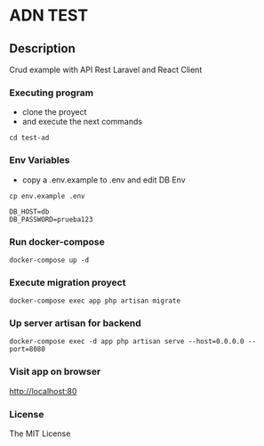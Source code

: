 # ADN TEST

## Description

Crud example with API Rest Laravel and React Client



### Executing program

* clone the proyect
* and execute the next commands

```
cd test-ad
```
### Env Variables

* copy a .env.example to .env and edit DB Env
```
cp env.example .env
```

```
DB_HOST=db
DB_PASSWORD=prueba123
```
### Run docker-compose

```
docker-compose up -d
```

### Execute migration proyect

```
docker-compose exec app php artisan migrate
```
### Up server artisan for backend

```
docker-compose exec -d app php artisan serve --host=0.0.0.0 --port=8080
```
### Visit app on browser

[http://localhost:80](http://localhost:80)

### License

The MIT License
